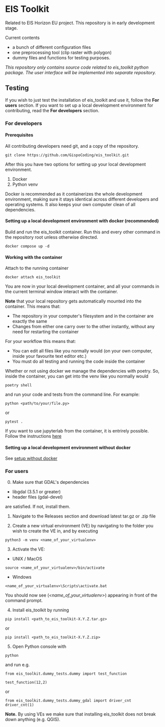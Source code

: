 # EIS Toolkit
Related to EIS Horizon EU project. This repository is in early development stage.

Current contents
- a bunch of different configuration files
- one preprocessing tool (clip raster with polygon)
- dummy files and functions for testing purposes.

*This repository only contains source code related to eis_toolkit python package. The user interface will be implemented into separate repository.*


## Testing
If you wish to just test the installation of eis_toolkit and use it, follow the **For users** section. If you want to set up a local development environment for contributing, read  the **For developers** section.

### For developers
#### Prerequisites
All contributing developers need git, and a copy of the repository.

```shell
git clone https://github.com/GispoCoding/eis_toolkit.git
```

After this you have two options for setting up your local development environment.
1. Docker
2. Python venv

Docker is recommended as it containerizes the whole development environment, making sure it stays identical across different developers and operating systems. It also keeps your own computer clean of all dependencies.

#### Setting up a local development environment with docker (recommended)
Build and run the eis_toolkit container. Run this and every other command in the repository root unless otherwise directed.

```shell
docker compose up -d
```

#### Working with the container
Attach to the running container

```shell
docker attach eis_toolkit
``` 

You are now in your local development container, and all your commands in the current terminal window interact with the container.

**Note** that your local repository gets automatically mounted into the container. This means that:
- The repository in your computer's filesystem and in the container are exactly the same
- Changes from either one carry over to the other instantly, without any need for restarting the container

For your workflow this means that:
- You can edit all files like you normally would (on your own computer, inside your favourite text editor etc.)
- You must do all testing and running the code inside the container

Whether or not using docker we manage the dependencies with poetry. So, inside the
container, you can get into the venv like you normally would

```shell
poetry shell
```

and run your code and tests from the command line. For example:

```shell
python <path/to/your/file.py>
``` 

or

```shell
pytest .
```

If you want to use jupyterlab from the container, it is entrirely possible. Follow the instructions [here](./instructions/using_jupyterlab.md)

#### Setting up a local development environment without docker
See [setup without docker](./instructions/dev_setup_without_docker.md)

### For users
0. Make sure that GDAL's dependencies
  - libgdal (3.5.1 or greater)
  - header files (gdal-devel)

are satisfied. If not, install them.

1. Navigate to the Releases section and download latest tar.gz or
.zip file

2. Create a new virtual environment (VE) by navigating to the folder you wish to create the VE in, and by executing

```shell
python3 -m venv <name_of_your_virtualenv>
```

3. Activate the VE:

- UNIX / MacOS

```shell
source <name_of_your_virtualenv>/bin/activate
```

- Windows

```shell
<name_of_your_virtualenv>\Scripts\activate.bat
```

You should now see (*<name_of_your_virtualenv>*) appearing in front of the command prompt.

4. Install eis_toolkit by running

```shell
pip install <path_to_eis_toolkit-X.Y.Z.tar.gz>
```

or

```shell
pip install <path_to_eis_toolkit-X.Y.Z.zip>
```

5. Open Python console with

```shell
python
```

and run e.g.

```shell
from eis_toolkit.dummy_tests.dummy import test_function

test_function(12,2)
```

or

```shell
from eis_toolkit.dummy_tests.dummy_gdal import driver_cnt
driver_cnt(1)
```

**Note.** By using VEs we make sure that installing eis_toolkit does not break down anything (e.g. QGIS).
